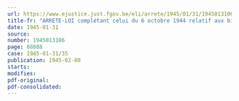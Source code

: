 ```yaml
---
url: https://www.ejustice.just.fgov.be/eli/arrete/1945/01/31/1945013106/justel
title-fr: "ARRETE-LOI complétant celui du 6 octobre 1944 relatif aux billets de la Banque Nationale de Belgique et aux dépôts d'argent en monnaie nationale"
date: 1945-01-31
source:
number: 1945013106
page: 88888
case: 1945-01-31/35
publication: 1945-02-08
starts:
modifies:
pdf-original:
pdf-consolidated:
---
```


